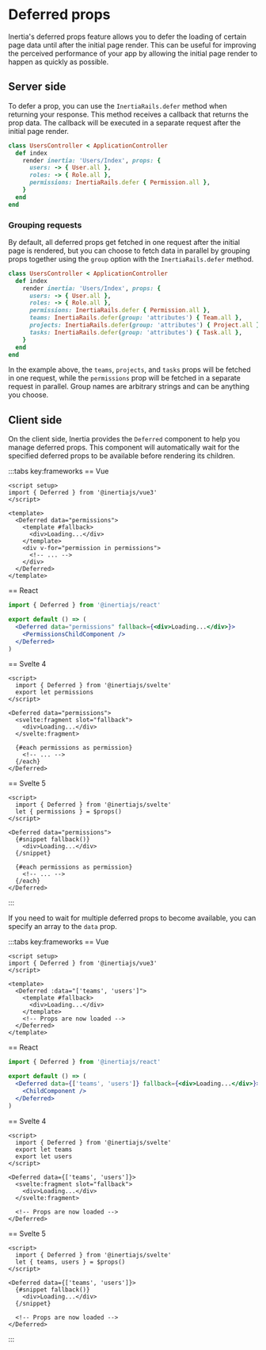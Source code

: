 # Deferred props

Inertia's deferred props feature allows you to defer the loading of certain page data until after the initial page render. This can be useful for improving the perceived performance of your app by allowing the initial page render to happen as quickly as possible.

## Server side

To defer a prop, you can use the `InertiaRails.defer` method when returning your response. This method receives a callback that returns the prop data. The callback will be executed in a separate request after the initial page render.

```ruby
class UsersController < ApplicationController
  def index
    render inertia: 'Users/Index', props: {
      users: -> { User.all },
      roles: -> { Role.all },
      permissions: InertiaRails.defer { Permission.all },
    }
  end
end
```

### Grouping requests

By default, all deferred props get fetched in one request after the initial page is rendered, but you can choose to fetch data in parallel by grouping props together using the `group` option with the `InertiaRails.defer` method.

```ruby
class UsersController < ApplicationController
  def index
    render inertia: 'Users/Index', props: {
      users: -> { User.all },
      roles: -> { Role.all },
      permissions: InertiaRails.defer { Permission.all },
      teams: InertiaRails.defer(group: 'attributes') { Team.all },
      projects: InertiaRails.defer(group: 'attributes') { Project.all },
      tasks: InertiaRails.defer(group: 'attributes') { Task.all },
    }
  end
end
```

In the example above, the `teams`, `projects`, and `tasks` props will be fetched in one request, while the `permissions` prop will be fetched in a separate request in parallel. Group names are arbitrary strings and can be anything you choose.

## Client side

On the client side, Inertia provides the `Deferred` component to help you manage deferred props. This component will automatically wait for the specified deferred props to be available before rendering its children.

:::tabs key:frameworks
== Vue

```vue
<script setup>
import { Deferred } from '@inertiajs/vue3'
</script>

<template>
  <Deferred data="permissions">
    <template #fallback>
      <div>Loading...</div>
    </template>
    <div v-for="permission in permissions">
      <!-- ... -->
    </div>
  </Deferred>
</template>
```

== React

```jsx
import { Deferred } from '@inertiajs/react'

export default () => (
  <Deferred data="permissions" fallback={<div>Loading...</div>}>
    <PermissionsChildComponent />
  </Deferred>
)
```

== Svelte 4

```svelte
<script>
  import { Deferred } from '@inertiajs/svelte'
  export let permissions
</script>

<Deferred data="permissions">
  <svelte:fragment slot="fallback">
    <div>Loading...</div>
  </svelte:fragment>

  {#each permissions as permission}
    <!-- ... -->
  {/each}
</Deferred>
```

== Svelte 5

```svelte
<script>
  import { Deferred } from '@inertiajs/svelte'
  let { permissions } = $props()
</script>

<Deferred data="permissions">
  {#snippet fallback()}
    <div>Loading...</div>
  {/snippet}

  {#each permissions as permission}
    <!-- ... -->
  {/each}
</Deferred>
```

:::

If you need to wait for multiple deferred props to become available, you can specify an array to the `data` prop.

:::tabs key:frameworks
== Vue

```vue
<script setup>
import { Deferred } from '@inertiajs/vue3'
</script>

<template>
  <Deferred :data="['teams', 'users']">
    <template #fallback>
      <div>Loading...</div>
    </template>
    <!-- Props are now loaded -->
  </Deferred>
</template>
```

== React

```jsx
import { Deferred } from '@inertiajs/react'

export default () => (
  <Deferred data={['teams', 'users']} fallback={<div>Loading...</div>}>
    <ChildComponent />
  </Deferred>
)
```

== Svelte 4

```svelte
<script>
  import { Deferred } from '@inertiajs/svelte'
  export let teams
  export let users
</script>

<Deferred data={['teams', 'users']}>
  <svelte:fragment slot="fallback">
    <div>Loading...</div>
  </svelte:fragment>

  <!-- Props are now loaded -->
</Deferred>
```

== Svelte 5

```svelte
<script>
  import { Deferred } from '@inertiajs/svelte'
  let { teams, users } = $props()
</script>

<Deferred data={['teams', 'users']}>
  {#snippet fallback()}
    <div>Loading...</div>
  {/snippet}

  <!-- Props are now loaded -->
</Deferred>
```

:::
